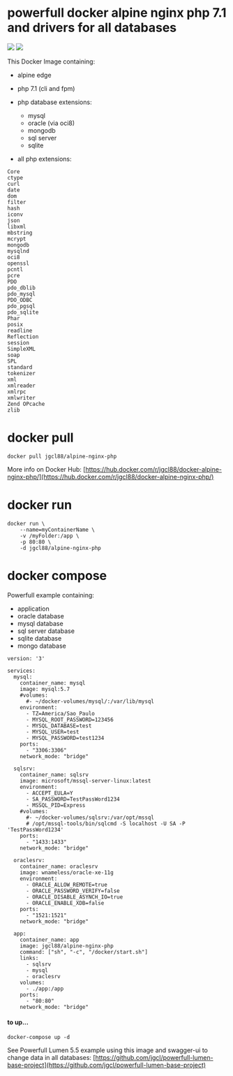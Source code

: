 # powerfull docker alpine nginx php 7.1 and drivers for all databases

[![](https://images.microbadger.com/badges/image/jgcl88/docker-alpine-nginx-php/:latest.svg)](https://microbadger.com/images/jgcl88/docker-alpine-nginx-php/:latest "Get your own image badge on microbadger.com")
[![](https://images.microbadger.com/badges/version/jgcl88/docker-alpine-nginx-php/:latest.svg)](https://microbadger.com/images/jgcl88/docker-alpine-nginx-php/:stable "Get your own version badge on microbadger.com")

This Docker Image containing:
- alpine edge
- php 7.1 (cli and fpm)
- php database extensions:
    - mysql
    - oracle (via oci8)
    - mongodb
    - sql server
    - sqlite
    
- all php extensions:
```
Core
ctype
curl
date
dom
filter
hash
iconv
json
libxml
mbstring
mcrypt
mongodb
mysqlnd
oci8
openssl
pcntl
pcre
PDO
pdo_dblib
pdo_mysql
PDO_ODBC
pdo_pgsql
pdo_sqlite
Phar
posix
readline
Reflection
session
SimpleXML
soap
SPL
standard
tokenizer
xml
xmlreader
xmlrpc
xmlwriter
Zend OPcache
zlib
```

# docker pull
```
docker pull jgcl88/alpine-nginx-php
```

More info on Docker Hub:
[https://hub.docker.com/r/jgcl88/docker-alpine-nginx-php/](https://hub.docker.com/r/jgcl88/docker-alpine-nginx-php/)

# docker run
```
docker run \
    --name=myContainerName \
    -v /myFolder:/app \
    -p 80:80 \
    -d jgcl88/alpine-nginx-php
```

# docker compose

Powerfull example containing:
- application
- oracle database
- mysql database
- sql server database
- sqlite database
- mongo database 

```
version: '3'

services:
  mysql:
    container_name: mysql
    image: mysql:5.7
    #volumes:
      #- ~/docker-volumes/mysql/:/var/lib/mysql
    environment:
      - TZ=America/Sao_Paulo
      - MYSQL_ROOT_PASSWORD=123456
      - MYSQL_DATABASE=test
      - MYSQL_USER=test
      - MYSQL_PASSWORD=test1234
    ports:
      - "3306:3306"
    network_mode: "bridge"

  sqlsrv:
    container_name: sqlsrv
    image: microsoft/mssql-server-linux:latest
    environment:
      - ACCEPT_EULA=Y
      - SA_PASSWORD=TestPassWord1234
      - MSSQL_PID=Express
    #volumes:
      #- ~/docker-volumes/sqlsrv:/var/opt/mssql
      # /opt/mssql-tools/bin/sqlcmd -S localhost -U SA -P 'TestPassWord1234'
    ports:
      - "1433:1433"
    network_mode: "bridge"

  oraclesrv:
    container_name: oraclesrv
    image: wnameless/oracle-xe-11g
    environment:
      - ORACLE_ALLOW_REMOTE=true
      - ORACLE_PASSWORD_VERIFY=false
      - ORACLE_DISABLE_ASYNCH_IO=true
      - ORACLE_ENABLE_XDB=false
    ports:
      - "1521:1521"
    network_mode: "bridge"

  app:
    container_name: app
    image: jgcl88/alpine-nginx-php
    command: ["sh", "-c", "/docker/start.sh"]
    links:
      - sqlsrv
      - mysql
      - oraclesrv
    volumes:
      - ./app:/app
    ports:
      - "80:80"
    network_mode: "bridge"

```

#### to up...

```
docker-compose up -d
```

See Powerfull Lumen 5.5 example using this image and swagger-ui to change data in all databases:
[https://github.com/jgcl/powerfull-lumen-base-project](https://github.com/jgcl/powerfull-lumen-base-project)